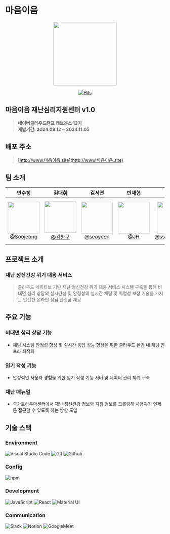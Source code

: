 # 마음이음
<div align="center">
<img src="https://github.com/user-attachments/assets/e5d13e16-83c6-4d91-82d1-2eda7f367b23"  width="200" height="200"/>

[![Hits](https://hits.seeyoufarm.com/api/count/incr/badge.svg?url=https%3A%2F%2Fgithub.com%2FBitCampFinal3%2FMUIU-Client%2F&count_bg=%23FFCA00&title_bg=%23555555&icon=&icon_color=%23E7E7E7&title=hits&edge_flat=false)](https://hits.seeyoufarm.com)
</div>

## 마음이음 재난심리지원센터 v1.0
> **네이버클라우드캠프 데브옵스 12기 <br>
> 개발기간: 2024.08.12 ~ 2024.11.05**


## 배포 주소
> [http://www.마음이음.site](http://www.마음이음.site)

## 팀 소개

<div align="center">

| **민수정** | **김대휘** | **김서연** | **반재형** | **송민교** | **정다은** | **한서준** |
| :------: |  :------: | :------: | :------: |  :------: | :------: | :------: |
| [<img src="https://github.com/user-attachments/assets/d0672daf-dba8-4514-b365-693ec8b4bc38" height=100 width=100> <br/> @Soojeong](https://github.com/soojeongmin) | [<img src="https://github.com/user-attachments/assets/993db277-0915-4a51-b549-4530e100365f" height=100 width=100> <br/> @김짱구](https://github.com/kimdaehwi990731) | [<img src="https://github.com/user-attachments/assets/4b823ac1-9d6e-4174-a671-a78cd9833a38" height=100 width=100> <br/> @seoyeon](https://github.com/yeon0131) | [<img src="https://github.com/user-attachments/assets/ca1688b4-eff4-49ce-8c1f-a4880e0d4e77" height=100 width=100> <br/> @JH](https://github.com/Jaehyung-Dev) | [<img src="https://github.com/user-attachments/assets/49f93fb0-0081-4ce0-8930-d1e2add6cb33" height=100 width=100> <br/> @ssongmingyo](https://github.com/ssongmingyo) | [<img src="https://github.com/user-attachments/assets/03636abc-1d36-40e5-badf-49a1e85a4eff" height=100 width=100> <br/> @ChungDaeun](https://github.com/Chung-Daeun) | [<img src="https://github.com/user-attachments/assets/74aa04ad-0086-41b3-be86-312fef1e5054" height=100 width=100> <br/> @SeoJoon-Han](https://github.com/watashijxxnsuka) |

</div>


## 프로젝트 소개
### 재난 정신건강 위기 대응 서비스
> 클라우드 네이티브 기반 재난 정신건강 위기 대응 서비스 시스템 구축을 통해 비대면 심리 상담의 실시간성 및 안정성의 실시간 채팅 및 익명성 보장 기술을 가지는 안전한 온라인 상담 플랫폼 제공

## 주요 기능
### 비대면 심리 상담 기능
- 채팅 시스템 안정성 향상 및 실시간 응답 성능 향상을 위한 클라우드 환경 내 채팅 인프라 최적화

### 일기 작성 기능
- 안정적인 사용자 경험을 위한 일기 작성 기능 서버 및 데이터 관리 체계 구축

### 재난 매뉴얼
- 국가트라우마센터에서 재난 정신건강 정보와 지침 정보를 크롤링해 사용자가 언제든 접근할 수 있도록 하는 방향 도입

## 기술 스택
### Environment
![Visual Studio Code](https://img.shields.io/badge/Visual%20Studio%20Code-007ACC?style=for-the-badge&logo=Visual%20Studio%20Code&logoColor=white)
![Git](https://img.shields.io/badge/Git-F05032?style=for-the-badge&logo=Git&logoColor=white)
![Github](https://img.shields.io/badge/GitHub-181717?style=for-the-badge&logo=GitHub&logoColor=white)             

### Config
![npm](https://img.shields.io/badge/npm-CB3837?style=for-the-badge&logo=npm&logoColor=white)        

### Development
![JavaScript](https://img.shields.io/badge/JavaScript-F7DF1E?style=for-the-badge&logo=Javascript&logoColor=white)
![React](https://img.shields.io/badge/React-20232A?style=for-the-badge&logo=react&logoColor=61DAFB)
![Material UI](https://img.shields.io/badge/Material%20UI-007FFF?style=for-the-badge&logo=MUI&logoColor=white)

### Communication
![Slack](https://img.shields.io/badge/Slack-4A154B?style=for-the-badge&logo=Slack&logoColor=white)
![Notion](https://img.shields.io/badge/Notion-000000?style=for-the-badge&logo=Notion&logoColor=white)
![GoogleMeet](https://img.shields.io/badge/GoogleMeet-00897B?style=for-the-badge&logo=Google%20Meet&logoColor=white)

